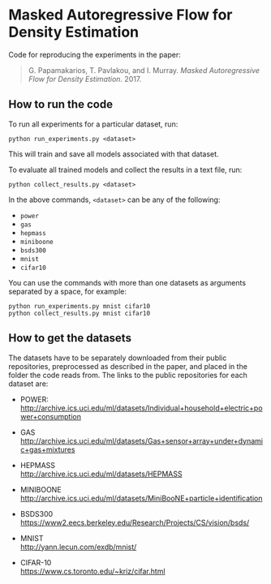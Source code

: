 # Masked Autoregressive Flow for Density Estimation

Code for reproducing the experiments in the paper:

> G. Papamakarios, T. Pavlakou, and I. Murray. _Masked Autoregressive Flow for Density Estimation_. 2017.

## How to run the code

To run all experiments for a particular dataset, run:

```
python run_experiments.py <dataset>
```

This will train and save all models associated with that dataset.

To evaluate all trained models and collect the results in a text file, run:

```
python collect_results.py <dataset>
```

In the above commands, `<dataset>` can be any of the following:
* `power`
* `gas`
* `hepmass`
* `miniboone`
* `bsds300`
* `mnist`
* `cifar10`

You can use the commands with more than one datasets as arguments separated by a space, for example:

```
python run_experiments.py mnist cifar10  
python collect_results.py mnist cifar10
```

## How to get the datasets

The datasets have to be separately downloaded from their public repositories, preprocessed as described in the paper, and placed in the folder the code reads from. The links to the public repositories for each dataset are:

* POWER:  
  http://archive.ics.uci.edu/ml/datasets/Individual+household+electric+power+consumption
  
* GAS  
  http://archive.ics.uci.edu/ml/datasets/Gas+sensor+array+under+dynamic+gas+mixtures
  
* HEPMASS  
  http://archive.ics.uci.edu/ml/datasets/HEPMASS
  
* MINIBOONE  
  http://archive.ics.uci.edu/ml/datasets/MiniBooNE+particle+identification
  
* BSDS300  
  https://www2.eecs.berkeley.edu/Research/Projects/CS/vision/bsds/
  
* MNIST  
  http://yann.lecun.com/exdb/mnist/
  
* CIFAR-10  
  https://www.cs.toronto.edu/~kriz/cifar.html


